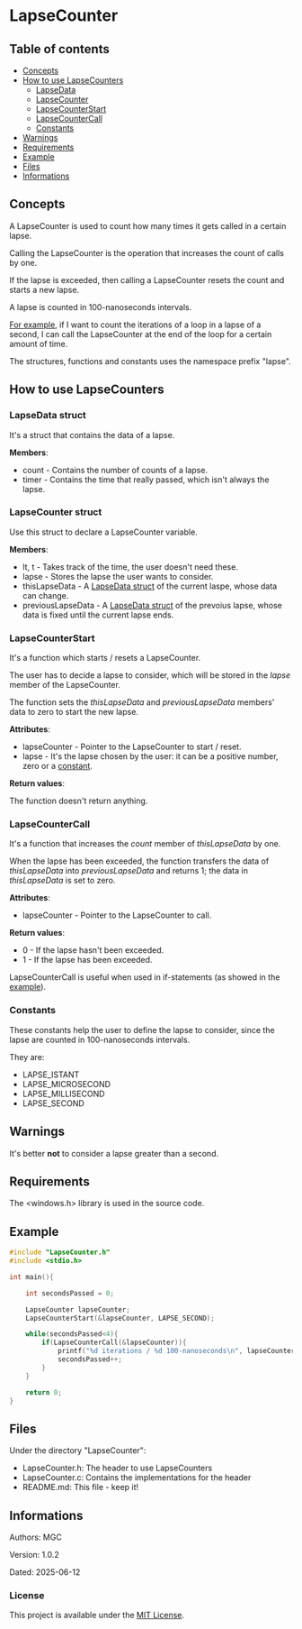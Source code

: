 # LapseCounter

## Table of contents

- [Concepts](#concepts)
- [How to use LapseCounters](#how-to-use-lapsecounters)
  - [LapseData](#lapsedata-struct)
  - [LapseCounter](#lapsecounter-struct)
  - [LapseCounterStart](#lapsecounterstart)
  - [LapseCounterCall](#lapsecountercall)
  - [Constants](#constants)
- [Warnings](#warnings)
- [Requirements](#requirements)
- [Example](#example)
- [Files](#files)
- [Informations](#informations)

## Concepts

A LapseCounter is used to count how many times it gets called in a certain lapse.

Calling the LapseCounter is the operation that increases the count of calls by one.

If the lapse is exceeded, then calling a LapseCounter resets the count and starts a new lapse.

A lapse is counted in 100-nanoseconds intervals.

[For example](#example), if I want to count the iterations of a loop in a lapse of a second, I can call the LapseCounter at the end of the loop for a certain amount of time.

The structures, functions and constants uses the namespace prefix "lapse".

## How to use LapseCounters

### LapseData struct

It's a struct that contains the data of a lapse.

**Members**:

- count - Contains the number of counts of a lapse.
- timer - Contains the time that really passed, which isn't always the lapse.

### LapseCounter struct

Use this struct to declare a LapseCounter variable.

**Members**:

- lt, t - Takes track of the time, the user doesn't need these.
- lapse - Stores the lapse the user wants to consider.
- thisLapseData - A [LapseData struct](#lapsedata-struct) of the current laspe, whose data can change.
- previousLapseData - A [LapseData struct](#lapsedata-struct) of the prevoius lapse, whose data is fixed until the current lapse ends.

### LapseCounterStart

It's a function which starts / resets a LapseCounter.

The user has to decide a lapse to consider, which will be stored in the *lapse* member of the LapseCounter.

The function sets the *thisLapseData* and *previousLapseData* members' data to zero to start the new lapse.

**Attributes**:

- lapseCounter - Pointer to the LapseCounter to start / reset.
- lapse - It's the lapse chosen by the user: it can be a positive number, zero or a [constant](#constants).

**Return values**:

The function doesn't return anything.

### LapseCounterCall

It's a function that increases the *count* member of *thisLapseData* by one.

When the lapse has been exceeded, the function transfers the data of *thisLapseData* into *previousLapseData* and returns 1; the data in *thisLapseData* is set to zero.

**Attributes**:

- lapseCounter - Pointer to the LapseCounter to call.

**Return values**:

- 0 - If the lapse hasn't been exceeded.
- 1 - If the lapse has been exceeded.

LapseCounterCall is useful when used in if-statements (as showed in the [example](#example)).

### Constants

These constants help the user to define the lapse to consider, since the lapse are counted in 100-nanoseconds intervals.

They are:

- LAPSE_ISTANT
- LAPSE_MICROSECOND
- LAPSE_MILLISECOND
- LAPSE_SECOND

## Warnings

It's better **not** to consider a lapse greater than a second.

## Requirements

The <windows.h> library is used in the source code.

## Example

```c
#include "LapseCounter.h"
#include <stdio.h>

int main(){

    int secondsPassed = 0;

    LapseCounter lapseCounter;
    LapseCounterStart(&lapseCounter, LAPSE_SECOND);

    while(secondsPassed<4){
        if(LapseCounterCall(&lapseCounter)){
            printf("%d iterations / %d 100-nanoseconds\n", lapseCounter.previousLapseData.count, lapseCounter.previousLapseData.timer);
            secondsPassed++;
        }
    }

    return 0;
}
```

## Files

Under the directory "LapseCounter\":

- LapseCounter.h: The header to use LapseCounters
- LapseCounter.c: Contains the implementations for the header
- README.md: This file - keep it!

## Informations

Authors: MGC

Version: 1.0.2

Dated: 2025-06-12

### License

This project is available under the [MIT License](https://mit-license.org/).
